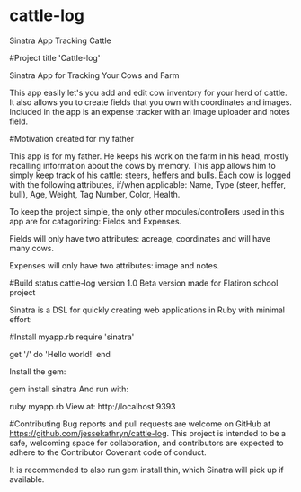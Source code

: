 # cattle-log
Sinatra App Tracking Cattle

#Project title
'Cattle-log'

Sinatra App for Tracking Your Cows and Farm

This app easily let's you add and edit cow inventory for your herd of cattle. It also allows you to create fields that you own with coordinates and images. Included in the app is an expense tracker with an image uploader and notes field.

#Motivation
created for my father

This app is for my father. He keeps his work on the farm in his head, mostly recalling information about the cows by memory. This app allows him to simply keep track of his cattle: steers, heffers and bulls. Each cow is logged with the following attributes, if/when applicable: Name, Type (steer, heffer, bull), Age, Weight, Tag Number, Color, Health.

To keep the project simple, the only other modules/controllers used in this app are for catagorizing: Fields and Expenses.

Fields will only have two attributes: acreage, coordinates and will have many cows.

Expenses will only have two attributes: image and notes.

#Build status
cattle-log version 1.0 Beta version made for Flatiron school project

Sinatra is a DSL for quickly creating web applications in Ruby with minimal effort:

#Install
myapp.rb require 'sinatra'

get '/' do 'Hello world!' end

Install the gem:

gem install sinatra And run with:

ruby myapp.rb View at: http://localhost:9393

#Contributing
Bug reports and pull requests are welcome on GitHub at https://github.com/jessekathryn/cattle-log. This project is intended to be a safe, welcoming space for collaboration, and contributors are expected to adhere to the Contributor Covenant code of conduct.

It is recommended to also run gem install thin, which Sinatra will pick up if available.

